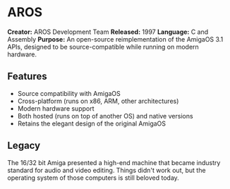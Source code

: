 # AROS

**Creator:** AROS Development Team
**Released:** 1997
**Language:** C and Assembly
**Purpose:** An open-source reimplementation of the AmigaOS 3.1 APIs, designed to be source-compatible while running on modern hardware.

## Features
- Source compatibility with AmigaOS
- Cross-platform (runs on x86, ARM, other architectures)
- Modern hardware support
- Both hosted (runs on top of another OS) and native versions
- Retains the elegant design of the original AmigaOS

## Legacy
The 16/32 bit Amiga presented a high-end machine that became industry standard for audio and video editing. Things didn't work out, but the operating system of those computers is still beloved today.
